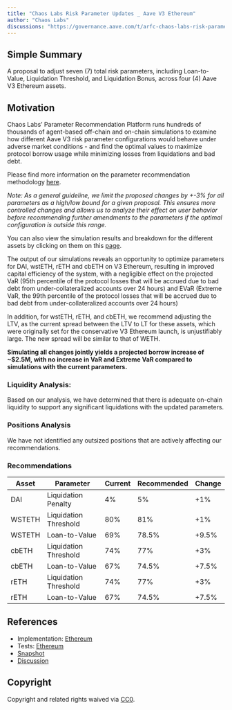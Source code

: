 ```yaml
---
title: "Chaos Labs Risk Parameter Updates _ Aave V3 Ethereum"
author: "Chaos Labs"
discussions: "https://governance.aave.com/t/arfc-chaos-labs-risk-parameter-updates-aave-v3-ethereum-2023-08-25/14641"
---
```


## Simple Summary

A proposal to adjust seven (7) total risk parameters, including Loan-to-Value, Liquidation Threshold, and Liquidation Bonus, across four (4) Aave V3 Ethereum assets.

## Motivation

Chaos Labs’ Parameter Recommendation Platform runs hundreds of thousands of agent-based off-chain and on-chain simulations to examine how different Aave V3 risk parameter configurations would behave under adverse market conditions - and find the optimal values to maximize protocol borrow usage while minimizing losses from liquidations and bad debt.

Please find more information on the parameter recommendation methodology [here](https://community.chaoslabs.xyz/aave/recommendations/methodology).

_Note: As a general guideline, we limit the proposed changes by +-3% for all parameters as a high/low bound for a given proposal. This ensures more controlled changes and allows us to analyze their effect on user behavior before recommending further amendments to the parameters if the optimal configuration is outside this range._

You can also view the simulation results and breakdown for the different assets by clicking on them on this [page](https://community.chaoslabs.xyz/aave/risk/markets/Ethereum/recommendations).

The output of our simulations reveals an opportunity to optimize parameters for DAI, wstETH, rETH and cbETH on V3 Ethereum, resulting in improved capital efficiency of the system, with a negligible effect on the projected VaR (95th percentile of the protocol losses that will be accrued due to bad debt from under-collateralized accounts over 24 hours) and EVaR (Extreme VaR, the 99th percentile of the protocol losses that will be accrued due to bad debt from under-collateralized accounts over 24 hours)

In addition, for wstETH, rETH, and cbETH, we recommend adjusting the LTV, as the current spread between the LTV to LT for these assets, which were originally set for the conservative V3 Ethereum launch, is unjustifiably large. The new spread will be similar to that of WETH.

**Simulating all changes jointly yields a projected borrow increase of ~$2.5M, with no increase in VaR and Extreme VaR compared to simulations with the current parameters.**

### Liquidity Analysis:

Based on our analysis, we have determined that there is adequate on-chain liquidity to support any significant liquidations with the updated parameters.

### Positions Analysis

We have not identified any outsized positions that are actively affecting our recommendations.

### Recommendations

| Asset  | Parameter             | Current | Recommended | Change |
| ------ | --------------------- | ------- | ----------- | ------ |
| DAI    | Liquidation Penalty   | 4%      | 5%          | +1%    |
| WSTETH | Liquidation Threshold | 80%     | 81%         | +1%    |
| WSTETH | Loan-to-Value         | 69%     | 78.5%       | +9.5%  |
| cbETH  | Liquidation Threshold | 74%     | 77%         | +3%    |
| cbETH  | Loan-to-Value         | 67%     | 74.5%       | +7.5%  |
| rETH   | Liquidation Threshold | 74%     | 77%         | +3%    |
| rETH   | Loan-to-Value         | 67%     | 74.5%       | +7.5%  |

## References

- Implementation: [Ethereum](https://github.com/bgd-labs/aave-proposals/blob/main/src/20230828_AaveV3_Eth_ChaosLabsRiskParameterUpdates_AaveV3Ethereum/AaveV3_Ethereum_ChaosLabsRiskParameterUpdates_AaveV3Ethereum_20230828.sol)
- Tests: [Ethereum](https://github.com/bgd-labs/aave-proposals/blob/main/src/20230828_AaveV3_Eth_ChaosLabsRiskParameterUpdates_AaveV3Ethereum/AaveV3_Ethereum_ChaosLabsRiskParameterUpdates_AaveV3Ethereum_20230828.t.sol)
- [Snapshot](https://snapshot.org/#/aave.eth/proposal/0x5aff6836eb2e2e7a664ab996a75e115dc1d2362d32bd4b1a3d8d68b1833db702)
- [Discussion](https://governance.aave.com/t/arfc-chaos-labs-risk-parameter-updates-aave-v3-ethereum-2023-08-25/14641)

## Copyright

Copyright and related rights waived via [CC0](https://creativecommons.org/publicdomain/zero/1.0/).
